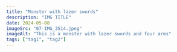 ```yaml
---
title: "Monster with lazer swords"
description: "IMG TITLE"
date: 2024-05-08
imageSrc: "07-IMG_3514.jpeg"
imageAlt: "This is a monster with lazer swords and four arms"
tags: ["tag1", "tag2"]
---
```

